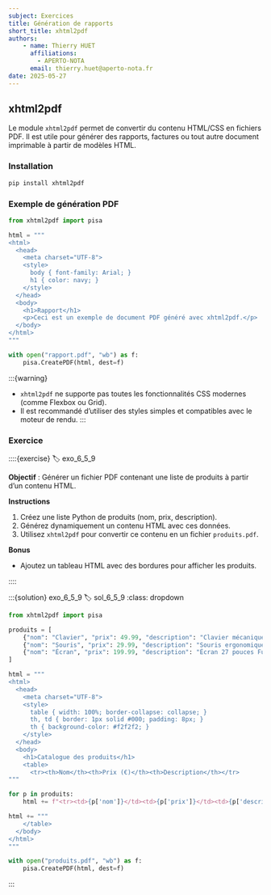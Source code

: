 ```yaml
---
subject: Exercices
title: Génération de rapports
short_title: xhtml2pdf
authors: 
    - name: Thierry HUET
      affiliations: 
        - APERTO-NOTA
      email: thierry.huet@aperto-nota.fr
date: 2025-05-27
---
```


## xhtml2pdf

Le module `xhtml2pdf` permet de convertir du contenu HTML/CSS en fichiers PDF. Il est utile pour générer des rapports, factures ou tout autre document imprimable à partir de modèles HTML.

### Installation

```bash
pip install xhtml2pdf
```

### Exemple de génération PDF

```python
from xhtml2pdf import pisa

html = """
<html>
  <head>
    <meta charset="UTF-8">
    <style>
      body { font-family: Arial; }
      h1 { color: navy; }
    </style>
  </head>
  <body>
    <h1>Rapport</h1>
    <p>Ceci est un exemple de document PDF généré avec xhtml2pdf.</p>
  </body>
</html>
"""

with open("rapport.pdf", "wb") as f:
    pisa.CreatePDF(html, dest=f)
```

:::{warning}
- `xhtml2pdf` ne supporte pas toutes les fonctionnalités CSS modernes (comme Flexbox ou Grid).
- Il est recommandé d’utiliser des styles simples et compatibles avec le moteur de rendu.
:::

### Exercice

::::{exercise}
:label: exo_6_5_9

**Objectif** : Générer un fichier PDF contenant une liste de produits à partir d’un contenu HTML.

**Instructions**

1. Créez une liste Python de produits (nom, prix, description).
2. Générez dynamiquement un contenu HTML avec ces données.
3. Utilisez `xhtml2pdf` pour convertir ce contenu en un fichier `produits.pdf`.

**Bonus**
- Ajoutez un tableau HTML avec des bordures pour afficher les produits.

::::

:::{solution} exo_6_5_9
:label: sol_6_5_9
:class: dropdown

```python
from xhtml2pdf import pisa

produits = [
    {"nom": "Clavier", "prix": 49.99, "description": "Clavier mécanique rétroéclairé"},
    {"nom": "Souris", "prix": 29.99, "description": "Souris ergonomique sans fil"},
    {"nom": "Écran", "prix": 199.99, "description": "Écran 27 pouces Full HD"}
]

html = """
<html>
  <head>
    <meta charset="UTF-8">
    <style>
      table { width: 100%; border-collapse: collapse; }
      th, td { border: 1px solid #000; padding: 8px; }
      th { background-color: #f2f2f2; }
    </style>
  </head>
  <body>
    <h1>Catalogue des produits</h1>
    <table>
      <tr><th>Nom</th><th>Prix (€)</th><th>Description</th></tr>
"""

for p in produits:
    html += f"<tr><td>{p['nom']}</td><td>{p['prix']}</td><td>{p['description']}</td></tr>"

html += """
    </table>
  </body>
</html>
"""

with open("produits.pdf", "wb") as f:
    pisa.CreatePDF(html, dest=f)
```

:::

